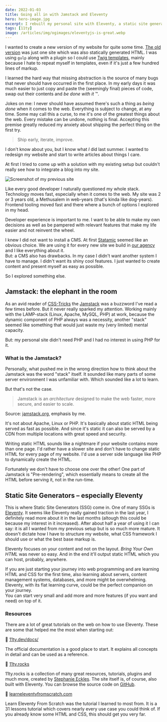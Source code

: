 ```yaml
---
date: 2022-01-03
title: Going all in with Jamstack and Eleventy
hero: hero-image.jpg
excerpt: I rebuilt my personal site with Eleventy, a static site generator, and am loving it!
tags: [11ty]
image: /articles/img/ogimages/eleventyjs-is-great.webp
---
```


I wanted to create a new version of my website for quite some time. [The old version](https://github.com/timkley/tim-kleyersburg.de/tree/54da506cab1f437faf98c4c87e5c89dd82b99222) was just one site which was also statically generated HTML. I was using `gulp` along with a plugin so I could use [Twig templates](https://twig.symfony.com/doc/2.x/), mainly because I hate to repeat myself in templates, even if it's just a few hundred lines of markup.

I learned the hard way that missing abstraction is the source of many bugs that never should have occurred in the first place. In my early days it was much easier to just copy and paste the (seemingly final) pieces of code, swap out their contents and _be done with it_ ™.

Jokes on me: I never should have assumed there's such a thing as _being done_ when it comes to the web. Everything is subject to change, at any time. Some may call this a curse, to me it's one of the greatest things about the web. Every mistake can be undone, nothing is final. Accepting this premise greatly reduced my anxiety about shipping the perfect thing on the first try.

> Ship early, iterate, improve.

I don't know about you, but I know what _I_ did last summer. I wanted to redesign my website and start to write articles about things I care.

At first I tried to come up with a solution with my existing setup but couldn't really see how to integrate a blog into my site.

![Screenshot of my previous site](screenshot-old-site.jpg)

Like every good developer I naturally questioned my whole stack. Technology moves fast, especially when it comes to the web. My site was 2 or 3 years old, a Methusalem in web-years (that's kinda like dog-years). Frontend tooling moved fast and there where a bunch of options I explored in my head.

Developer experience is important to me. I want to be able to make my own decisions as well as be pampered with relevant features that make my life easier and not reinvent the wheel.

I knew I did not want to install a CMS. At first [Statamic](https://statamic.com) seemed like an obvious choice. We are using it for every new site we build in [our agency](https://www.wacg.de) and I like everything about it.  
But: a CMS also has drawbacks. In my case I didn't want another system I have to manage. I didn't want its shiny cool features. I just wanted to create content and present myself as easy as possible.

So I explored something else.

## Jamstack: the elephant in the room

As an avid reader of [CSS-Tricks](https://css-tricks.com/) the [Jamstack](https://jamstack.org/) was a buzzword I've read a few times before. But it never really sparked my attention. Working mainly with the LAMP-stack (Linux, Apache, MySQL, PHP) at work, because the dynamic component of PHP always was a necessity, another "stack" seemed like something that would just waste my (very limited) mental capacity.

But: my personal site didn't need PHP and I had no interest in using PHP for it.

### What is the Jamstack?

Personally, what pushed me in the wrong direction how to think about the Jamstack was the word "stack" itself. It sounded like many parts of some server environment I was unfamiliar with. Which sounded like a lot to learn.

But that's not the case.

> Jamstack is an _architecture_ designed to make the web faster, more secure, and easier to scale.

Source: [jamstack.org](https://jamstack.org), emphasis by me.

It's not about Apache, Linux or PHP. It's basically about static HTML being served as fast as possible. And since it's static it can also be served by a CDN from multiple locations with great speed and security.

Writing static HTML sounds like a nightmare if your website contains more than one page. I'd rather have a slower site and don't have to change static HTML for every page of my website. I'd use a server side language like PHP to dynamically create the HTML.

Fortunately we don't have to choose one over the other! One part of Jamstack is "Pre-rendering", which essentially means to create all the HTML before serving it, not in the run-time.

## Static Site Generators – especially Eleventy

This is where Static Site Generators (SSG) come in. One of many SSGs is [Eleventy](https://11ty.dev). It seems like Eleventy really gained traction in the last year, I definitely read more about it in the last months (altough this could be because my interest in it increased). After about half a year of using it I can say: it is all I wanted from my previous setup but is so much more mature. It doesn't dictate how I have to structure my website, what CSS framework I should use or what the best base markup is.

Eleventy focuses on your content and not on the layout. _Bring Your Own HTML_ was never so easy. And in the end it'll output static HTML which you can host, probably, anywhere.

If you are just starting your journey into web programming and are learning HTML and CSS for the first time, also learning about servers, content management systems, databases, and more might be overwhelming. Eleventy, with its flat learning curve, could be the perfect companion on your journey.  
You can start very small and add more and more features (if you want and need) on top of it.

### Resources

There are a lot of great tutorials on the web on how to use Eleventy. These are some that helped me the most when starting out:

🔗 [11ty.dev/docs/](https://www.11ty.dev/docs/)

The official documentation is a good place to start. It explains all concepts in detail and can be used as a reference.

🔗 [11ty.rocks](https://11ty.rocks/)

11ty.rocks is a collection of many great resources, tutorials, plugins and much more, created by [Stephanie Eckles](https://twitter.com/5t3ph). The site itself is, of course, also built with Eleventy. You can browse the source code on [GitHub](https://github.com/5t3ph/11ty-rocks).

🔗 [learneleventyfromscratch.com](https://learneleventyfromscratch.com/)

Learn Eleventy From Scratch was the tutorial I learned to most from. It is a 31 lessons tutorial which covers nearly every use case you could think of. If you already know some HTML and CSS, this should get you very far.

